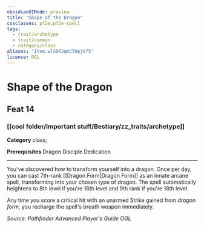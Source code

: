 ```yaml
---
obsidianUIMode: preview
title: "Shape of the Dragon"
cssclasses: pf2e,pf2e-spell
tags:
  - trait/archetype
  - trait/common
  - category/class
aliases: "Item.wlXDRJqKCTHpjGf5"
license: OGL
---
```

# Shape of the Dragon
## Feat 14
### [[cool folder/Important stuff/Bestiary/zz_traits/archetype]]

**Category** class; 



**Prerequisites** Dragon Disciple Dedication
* * *
You've discovered how to transform yourself into a dragon. Once per day, you can cast 7th-rank [[Dragon Form|Dragon Form]] as an innate arcane spell, transforming into your chosen type of dragon. The spell automatically heightens to 8th level if you're 16th level and 9th rank if you're 18th level.

Any time you score a critical hit with an unarmed Strike gained from _dragon form_, you recharge the spell's breath weapon immediately.

*Source: Pathfinder Advanced Player's Guide*
*OGL*
